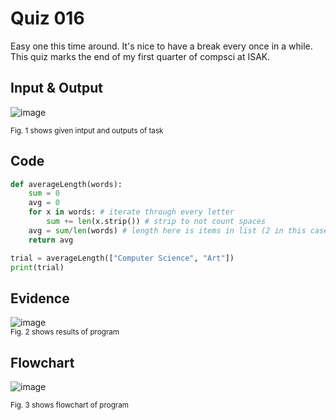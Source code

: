 # Quiz 016
Easy one this time around. It's nice to have a break every once in a while. This quiz marks the end of my first quarter of compsci at ISAK.
## Input & Output
![image](https://github.com/Amine-Itani/Unit-1/assets/123438294/171a2b44-d799-4546-8cb6-0d136a399605)


<sub>Fig. 1 shows given intput and outputs of task
## Code

```py
def averageLength(words):
    sum = 0 
    avg = 0
    for x in words: # iterate through every letter
        sum += len(x.strip()) # strip to not count spaces
    avg = sum/len(words) # length here is items in list (2 in this case)
    return avg

trial = averageLength(["Computer Science", "Art"])
print(trial)
```

## Evidence
![image](https://github.com/Amine-Itani/Unit-1/assets/123438294/f4d20dea-0243-45ad-aa6c-7a9a3700927c)
<br><sub>Fig. 2 shows results of program

## Flowchart
![image](https://github.com/Amine-Itani/Unit-1/assets/123438294/3a120ca1-41a4-4975-8f3a-3082500c05c2)

<sub>Fig. 3 shows flowchart of program
